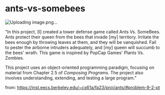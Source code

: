 # ants-vs-somebees
![Uploading image.png…]()

"In this project, [I] created a tower defense game called Ants Vs. SomeBees. 
Ants protect their queen from the bees that invade [my] territory. Irritate the bees enough by throwing leaves at them, and they will be vanquished. Fail to pester the airborne intruders adequately, and [my] queen will succumb to the bees' wrath. This game is inspired by PopCap Games' Plants Vs. Zombies.

This project uses an object-oriented programming paradigm, focusing on material from Chapter 2.5 of _Composing Programs_. The project also involves understanding, extending, and testing a large program."

from: https://inst.eecs.berkeley.edu/~cs61a/fa23/proj/ants/#problem-9-2-pt
